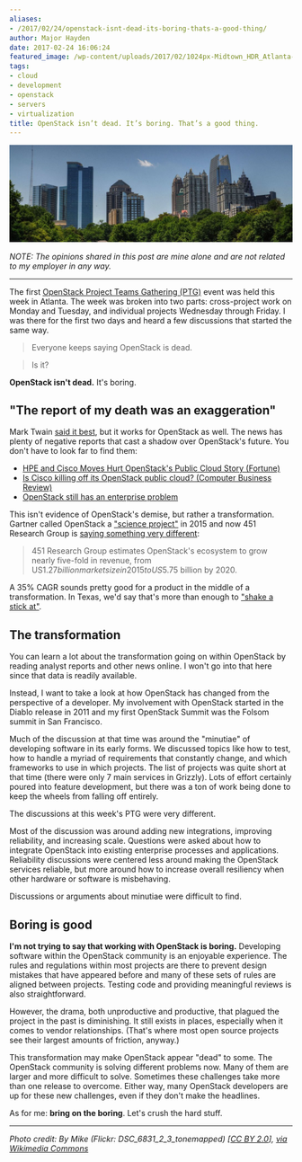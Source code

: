 ```yaml
---
aliases:
- /2017/02/24/openstack-isnt-dead-its-boring-thats-a-good-thing/
author: Major Hayden
date: 2017-02-24 16:06:24
featured_image: /wp-content/uploads/2017/02/1024px-Midtown_HDR_Atlanta-e1487943722280.jpg
tags:
- cloud
- development
- openstack
- servers
- virtualization
title: OpenStack isn’t dead. It’s boring. That’s a good thing.
---
```


![1]

_NOTE: The opinions shared in this post are mine alone and are not related to my employer in any way._

* * *

The first [OpenStack Project Teams Gathering (PTG)][2] event was held this week in Atlanta. The week was broken into two parts: cross-project work on Monday and Tuesday, and individual projects Wednesday through Friday. I was there for the first two days and heard a few discussions that started the same way.

> Everyone keeps saying OpenStack is dead.

> Is it?

**OpenStack isn't dead.** It's boring.

## "The report of my death was an exaggeration"

Mark Twain [said it best][3], but it works for OpenStack as well. The news has plenty of negative reports that cast a shadow over OpenStack's future. You don't have to look far to find them:

  * [HPE and Cisco Moves Hurt OpenStack's Public Cloud Story (Fortune)][4]
  * [Is Cisco killing off its OpenStack public cloud? (Computer Business Review)][5]
  * [OpenStack still has an enterprise problem][6]

This isn't evidence of OpenStack's demise, but rather a transformation. Gartner called OpenStack a ["science project"][7] in 2015 and now 451 Research Group is [saying something very different][8]:

> 451 Research Group estimates OpenStack's ecosystem to grow nearly five-fold in revenue, from US$1.27 billion market size in 2015 to US$5.75 billion by 2020.

A 35% CAGR sounds pretty good for a product in the middle of a transformation. In Texas, we'd say that's more than enough to ["shake a stick at"][9].

## The transformation

You can learn a lot about the transformation going on within OpenStack by reading analyst reports and other news online. I won't go into that here since that data is readily available.

Instead, I want to take a look at how OpenStack has changed from the perspective of a developer. My involvement with OpenStack started in the Diablo release in 2011 and my first OpenStack Summit was the Folsom summit in San Francisco.

Much of the discussion at that time was around the "minutiae" of developing software in its early forms. We discussed topics like how to test, how to handle a myriad of requirements that constantly change, and which frameworks to use in which projects. The list of projects was quite short at that time (there were only 7 main services in Grizzly). Lots of effort certainly poured into feature development, but there was a ton of work being done to keep the wheels from falling off entirely.

The discussions at this week's PTG were very different.

Most of the discussion was around adding new integrations, improving reliability, and increasing scale. Questions were asked about how to integrate OpenStack into existing enterprise processes and applications. Reliability discussions were centered less around making the OpenStack services reliable, but more around how to increase overall resiliency when other hardware or software is misbehaving.

Discussions or arguments about minutiae were difficult to find.

## Boring is good

**I'm not trying to say that working with OpenStack is boring.** Developing software within the OpenStack community is an enjoyable experience. The rules and regulations within most projects are there to prevent design mistakes that have appeared before and many of these sets of rules are aligned between projects. Testing code and providing meaningful reviews is also straightforward.

However, the drama, both unproductive and productive, that plagued the project in the past is diminishing. It still exists in places, especially when it comes to vendor relationships. (That's where most open source projects see their largest amounts of friction, anyway.)

This transformation may make OpenStack appear "dead" to some. The OpenStack community is solving different problems now. Many of them are larger and more difficult to solve. Sometimes these challenges take more than one release to overcome. Either way, many OpenStack developers are up for these new challenges, even if they don't make the headlines.

As for me: **bring on the boring**. Let's crush the hard stuff.

* * *

_Photo credit: By Mike (Flickr: DSC\_6831\_2\_3\_tonemapped) [[CC BY 2.0][10]], [via Wikimedia Commons][11]_

 [1]: /wp-content/uploads/2017/02/1024px-Midtown_HDR_Atlanta-e1487943722280.jpg
 [2]: https://www.openstack.org/ptg/
 [3]: http://www.thisdayinquotes.com/2010/06/reports-of-my-death-are-greatly.html
 [4]: http://fortune.com/2016/12/19/openstack-public-cloud/
 [5]: http://www.cbronline.com/news/cloud/public/cisco-killing-off-openstack-public-cloud/
 [6]: http://www.itworld.com/article/2699624/open-source-tools/openstack-still-has-an-enterprise-problem.html
 [7]: https://www.theregister.co.uk/2015/05/18/openstack_private_clouds_are_science_projects_says_gartner/
 [8]: http://www.informationweek.com/cloud/what-you-need-to-know-about-openstack/a/d-id/1328252
 [9]: http://english.stackexchange.com/questions/92393/origin-of-more-x-than-you-can-shake-a-stick-at
 [10]: http://creativecommons.org/licenses/by/2.0
 [11]: https://commons.wikimedia.org/wiki/File%3AMidtown_HDR_Atlanta.jpg